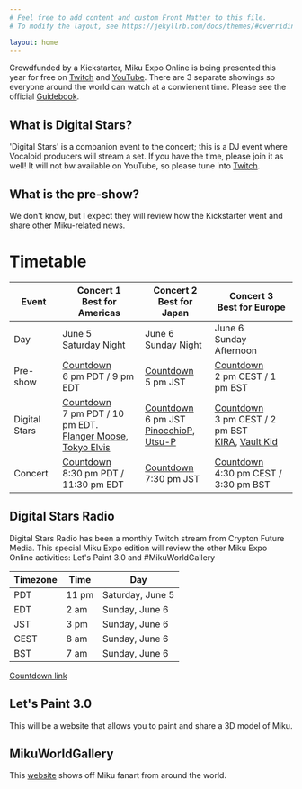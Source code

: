```yaml
---
# Feel free to add content and custom Front Matter to this file.
# To modify the layout, see https://jekyllrb.com/docs/themes/#overriding-theme-defaults

layout: home
---
```


Crowdfunded by a Kickstarter, Miku Expo Online is being presented this year for
free on [Twitch](https://www.twitch.tv/cfm_official) and
[YouTube](https://www.youtube.com/channel/UCJwGWV914kBlV4dKRn7AEFA). There are 3
separate showings so everyone around the world can watch at a convienent
time. Please see the official [Guidebook](https://mikuexpo.com/online2021/images/freepaper_en.pdf).

## What is Digital Stars?

'Digital Stars' is a companion event to the concert; this is a DJ event where
Vocaloid producers will stream a set. If you have the time, please join it as
well! It will not bw available on YouTube, so please tune into
[Twitch](https://www.twitch.tv/cfm_official).

## What is the pre-show?

We don't know, but I expect they will review how the Kickstarter went and share
other Miku-related news.

# Timetable

|Event|Concert 1<br/>Best for Americas|Concert 2<br/>Best for Japan|Concert 3<br/>Best for Europe|
|-----|-----------------------------|--------------------------|---------------------------|
|Day|June 5<br/>Saturday Night|June 6<br/>Sunday Night|June 6<br/>Sunday Afternoon|
|Pre-show|[Countdown](http://preshow.us.39music.rocks)<br/>6 pm PDT / 9 pm EDT|[Countdown](http://preshow.jp.39music.rocks)<br/>5 pm JST|[Countdown](http://preshow.eu.39music.rocks)<br/>2 pm CEST / 1 pm BST|
|Digital Stars|[Countdown](http://digistars.us.39music.rocks)<br/>7 pm PDT / 10 pm EDT.<br/>[Flanger Moose](https://twitter.com/FlangerMoose), [Tokyo Elvis](https://twitter.com/FrankFriend)|[Countdown](http://digistars.jp.39music.rocks)<br/>6 pm JST<br/>[PinocchioP](https://twitter.com/pinocchiop), [Utsu-P](https://twitter.com/asshole_wii)|[Countdown](http://digistars.eu.39music.rocks)<br/>3 pm CEST / 2 pm BST<br/>[KIRA](https://twitter.com/kira_prod), [Vault Kid](https://twitter.com/iamVaultKid)|
|Concert|[Countdown](http://concert.us.39music.rocks)<br/>8:30 pm PDT / 11:30 pm EDT|[Countdown](http://concert.jp.39music.rocks)<br/>7:30 pm JST|[Countdown](http://concert.eu.39music.rocks)<br/>4:30 pm CEST / 3:30 pm BST|

## Digital Stars Radio

Digital Stars Radio has been a monthly Twitch stream from Crypton Future
Media. This special Miku Expo edition will review the other Miku Expo Online
activities: Let's Paint 3.0 and #MikuWorldGallery

|Timezone|Time|Day|
|--------|----|---|
|PDT|11 pm|Saturday, June 5|
|EDT|2 am|Sunday, June 6|
|JST|3 pm|Sunday, June 6|
|CEST|8 am|Sunday, June 6|
|BST|7 am|Sunday, June 6|

[Countdown link](http://digistars.radio.39music.rocks)

## Let's Paint 3.0

This will be a website that allows you to paint and share a 3D model of Miku.

## MikuWorldGallery

This [website](https://paint.mikuexpo.com/MikuWorldGallery/) shows off Miku fanart from around the world.